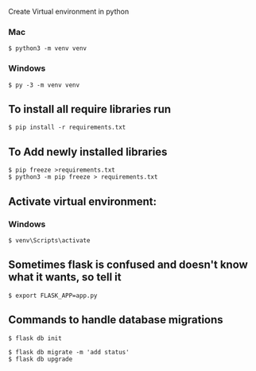 
Create Virtual environment in python
### Mac
```
$ python3 -m venv venv
```
### Windows
```
$ py -3 -m venv venv
```
## To install all require libraries run
```
$ pip install -r requirements.txt 
```
## To Add newly installed libraries
```
$ pip freeze >requirements.txt
$ python3 -m pip freeze > requirements.txt
```

## Activate virtual environment:
### Windows
```
$ venv\Scripts\activate
```

## Sometimes flask is confused and doesn't know what it wants, so tell it
```
$ export FLASK_APP=app.py
```

## Commands to handle database migrations
```
$ flask db init    

$ flask db migrate -m 'add status'
$ flask db upgrade
```


